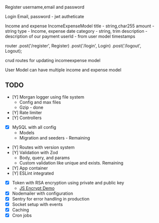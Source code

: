 <!-- Server update to mySql -->

Register
username,email and password

Login
Email, password - jwt autheticate

Income and expense
IncomeExpenseModel
title - string,char255
amount - string
type - Income, expense
date
category - string, trim
description - description of our payment
userId - from user model
timestamps

router
.post('/register', Register)
.post('/login', Login)
.post('/logout', Logout);

crud routes for updating incomeexpense model

User Model can have multiple income and expense model

<!-- Features -->

## TODO

- [Y] Morgan logger using file system
  - Config and max files
  - Gzip - done
- [Y] Rate limiter
- [Y] Controllers
- [x] MySQL with all config
  - Models
  - Migration and seeders - Remaining
- [Y] Routes with version system
- [Y] Validation with Zod
  - Body, query, and params
  - Custom validation like unique and exists. Remaining
- [Y] App container
- [Y] ESLint integrated
- [x] Token with RSA encryption using private and public key
  - [JS Encrypt Demo](https://travistidwell.com/jsencrypt/demo/)
- [x] Nodemailer with configuration
- [x] Sentry for error handling in production
- [x] Socket setup with events
- [x] Caching
- [x] Cron jobs
